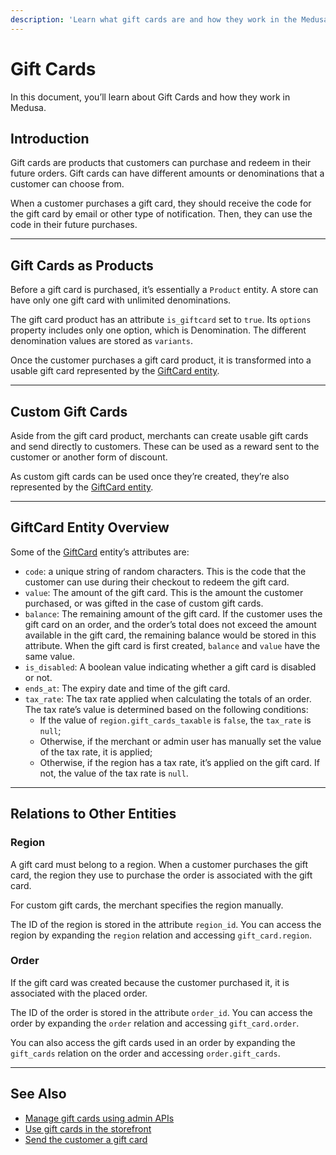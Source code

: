 ```yaml
---
description: 'Learn what gift cards are and how they work in the Medusa backend. Learn about the relations between Gift Cards and other entities.'
---
```


# Gift Cards

In this document, you’ll learn about Gift Cards and how they work in Medusa.

## Introduction

Gift cards are products that customers can purchase and redeem in their future orders. Gift cards can have different amounts or denominations that a customer can choose from.

When a customer purchases a gift card, they should receive the code for the gift card by email or other type of notification. Then, they can use the code in their future purchases.

---

## Gift Cards as Products

Before a gift card is purchased, it’s essentially a `Product` entity. A store can have only one gift card with unlimited denominations.

The gift card product has an attribute `is_giftcard` set to `true`. Its `options` property includes only one option, which is Denomination. The different denomination values are stored as `variants`.

Once the customer purchases a gift card product, it is transformed into a usable gift card represented by the [GiftCard entity](#giftcard-entity-overview).

---

## Custom Gift Cards

Aside from the gift card product, merchants can create usable gift cards and send directly to customers. These can be used as a reward sent to the customer or another form of discount.

As custom gift cards can be used once they’re created, they’re also represented by the [GiftCard entity](#giftcard-entity-overview).

---

## GiftCard Entity Overview

Some of the [GiftCard](../../references/entities/classes/GiftCard.md) entity’s attributes are:

- `code`: a unique string of random characters. This is the code that the customer can use during their checkout to redeem the gift card.
- `value`: The amount of the gift card. This is the amount the customer purchased, or was gifted in the case of custom gift cards.
- `balance`: The remaining amount of the gift card. If the customer uses the gift card on an order, and the order’s total does not exceed the amount available in the gift card, the remaining balance would be stored in this attribute. When the gift card is first created, `balance` and `value` have the same value.
- `is_disabled`: A boolean value indicating whether a gift card is disabled or not.
- `ends_at`: The expiry date and time of the gift card.
- `tax_rate`: The tax rate applied when calculating the totals of an order. The tax rate’s value is determined based on the following conditions:
  - If the value of `region.gift_cards_taxable` is `false`, the `tax_rate` is `null`;
  - Otherwise, if the merchant or admin user has manually set the value of the tax rate, it is applied;
  - Otherwise, if the region has a tax rate, it’s applied on the gift card. If not, the value of the tax rate is `null`.

---

## Relations to Other Entities

### Region

A gift card must belong to a region. When a customer purchases the gift card, the region they use to purchase the order is associated with the gift card.

For custom gift cards, the merchant specifies the region manually.

The ID of the region is stored in the attribute `region_id`. You can access the region by expanding the `region` relation and accessing `gift_card.region`.

### Order

If the gift card was created because the customer purchased it, it is associated with the placed order.

The ID of the order is stored in the attribute `order_id`. You can access the order by expanding the `order` relation and accessing `gift_card.order`.

You can also access the gift cards used in an order by expanding the `gift_cards` relation on the order and accessing `order.gift_cards`.

---

## See Also

- [Manage gift cards using admin APIs](./admin/manage-gift-cards.mdx)
- [Use gift cards in the storefront](./storefront/use-gift-cards.mdx)
- [Send the customer a gift card](./backend/send-gift-card-to-customer.md)
